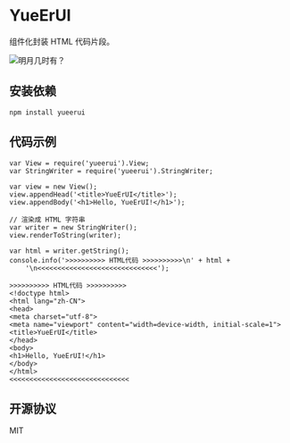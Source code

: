 # YueErUI
组件化封装 HTML 代码片段。

![明月几时有？](https://s3.bmp.ovh/imgs/2022/09/27/1d1efabc869f8556.png "明月几时有？")

## 安装依赖
```
npm install yueerui
```

## 代码示例

```
var View = require('yueerui').View;
var StringWriter = require('yueerui').StringWriter;

var view = new View();
view.appendHead('<title>YueErUI</title>');
view.appendBody('<h1>Hello, YueErUI!</h1>');

// 渲染成 HTML 字符串
var writer = new StringWriter();
view.renderToString(writer);

var html = writer.getString();
console.info('>>>>>>>>>> HTML代码 >>>>>>>>>>\n' + html +
    '\n<<<<<<<<<<<<<<<<<<<<<<<<<<<<<<');

>>>>>>>>>> HTML代码 >>>>>>>>>>
<!doctype html>
<html lang="zh-CN">
<head>
<meta charset="utf-8">
<meta name="viewport" content="width=device-width, initial-scale=1">
<title>YueErUI</title>
</head>
<body>
<h1>Hello, YueErUI!</h1>
</body>
</html>
<<<<<<<<<<<<<<<<<<<<<<<<<<<<<<
```

## 开源协议
MIT
